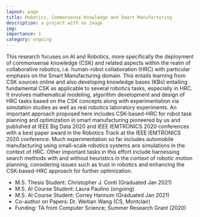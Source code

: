 ```yaml
---
layout: page
title: Robotics, Commonsense Knowledge and Smart Manufacturing
description: a project with no image
img:
importance: 1
category: ongoing
---
```


This research focuses on AI and Robotics, more specifically the deployment of commonsense knowledge (CSK) and related aspects within the realm of collaborative robotics, i.e. human-robot collaboration (HRC) with particular emphasis on the Smart Manufacturing domain. This entails learning from CSK sources online and also developing knowledge bases (KBs) entailing fundamental CSK as applicable to several robotics tasks, especially in HRC. It involves mathematical modeling, algorithm development and design of HRC tasks based on the CSK concepts along with experimentation via simulation studies as well as real robotics laboratory experiments. An important approach proposed here includes CSK-based-HRC for robot task planning and optimization in smart manufacturing pioneered by us and published at IEEE Big Data 2020 and IEEE IEMTRONICS 2020 conferences with a best paper award in the Robotics Track at the IEEE IEMTRONICS 2020 conference. Much experimentation so far includes automobile manufacturing using small-scale robotics systems ans simulations in the context of HRC. Other important tasks in this effort include harnessing search methods with and without heuristics in the context of robotic motion planning, considering issues such as trust in robotics and enhancing the CSK-based-HRC approach for further optimization.


- M.S. Thesis Student: Christopher J. Conti (Graduated Jan 2021)
- M.S. AI Course Student: Laura Paulino (ongoing)
- M.S. AI Course Student: Correy Hannum (Graduated Jan 2021)
- Co-author on Papers: Dr. Weitian Wang (CS, Montclair)
- Funding: TA from Computer Science; Summer Research Grant (2020)